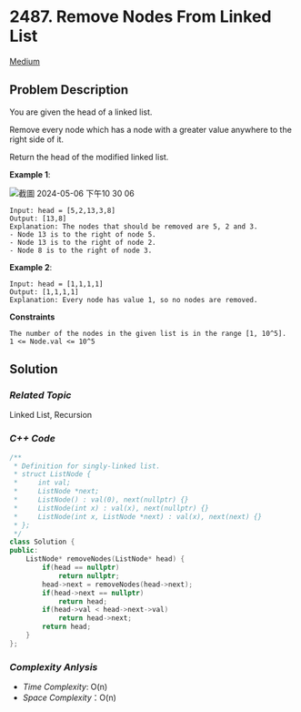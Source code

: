 # 2487. Remove Nodes From Linked List
[Medium](https://leetcode.com/problems/remove-nodes-from-linked-list/description/)

## Problem Description

You are given the head of a linked list.

Remove every node which has a node with a greater value anywhere to the right side of it.

Return the head of the modified linked list.

**Example 1**:

![截圖 2024-05-06 下午10 30 06](https://github.com/Eddiecc06/LeetCode/assets/18256877/35bd8c56-4442-41f0-a64a-6e6b4a219dd7)

```
Input: head = [5,2,13,3,8]
Output: [13,8]
Explanation: The nodes that should be removed are 5, 2 and 3.
- Node 13 is to the right of node 5.
- Node 13 is to the right of node 2.
- Node 8 is to the right of node 3.
```
**Example 2**:
```
Input: head = [1,1,1,1]
Output: [1,1,1,1]
Explanation: Every node has value 1, so no nodes are removed.
```

**Constraints**
```
The number of the nodes in the given list is in the range [1, 10^5].
1 <= Node.val <= 10^5
```

## Solution

### _Related Topic_
  Linked List, Recursion

### _C++ Code_
```cpp
/**
 * Definition for singly-linked list.
 * struct ListNode {
 *     int val;
 *     ListNode *next;
 *     ListNode() : val(0), next(nullptr) {}
 *     ListNode(int x) : val(x), next(nullptr) {}
 *     ListNode(int x, ListNode *next) : val(x), next(next) {}
 * };
 */
class Solution {
public:
    ListNode* removeNodes(ListNode* head) {
        if(head == nullptr)
            return nullptr;
        head->next = removeNodes(head->next);
        if(head->next == nullptr)
            return head;
        if(head->val < head->next->val)
            return head->next;
        return head;      
    }
};
```

### _Complexity Anlysis_
- _Time Complexity_: O(n)
- _Space Complexity_：O(n)
